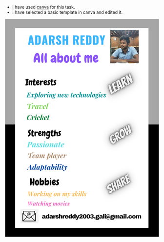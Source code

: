 * I have used [canva](https://www.canva.com/) for this task.
* I have selected a basic template in canva and edited it.


![Poster](https://github.com/adarshreddy-g/amfoss-tasks/blob/master/task-11/Adarsh%20rEDDY%20(4)_page-0001.jpg)
